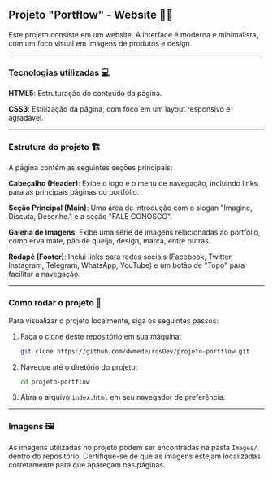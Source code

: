 ## Projeto "Portflow" - Website 🎨🌐

Este projeto consiste em um website. A interface é moderna e minimalista, com um foco visual em imagens de produtos e design.

---

### Tecnologias utilizadas 💻

**HTML5**: Estruturação do conteúdo da página.  

**CSS3**: Estilização da página, com foco em um layout responsivo e agradável.  

---

### Estrutura do projeto 🏗️

A página contém as seguintes seções principais:

**Cabeçalho (Header)**: Exibe o logo e o menu de navegação, incluindo links para as principais páginas do portfólio.

**Seção Principal (Main)**: Uma área de introdução com o slogan "Imagine, Discuta, Desenhe." e a seção "FALE CONOSCO".

**Galeria de Imagens**: Exibe uma série de imagens relacionadas ao portfólio, como erva mate, pão de queijo, design, marca, entre outras.

**Rodapé (Footer)**: Inclui links para redes sociais (Facebook, Twitter, Instagram, Telegram, WhatsApp, YouTube) e um botão de "Topo" para facilitar a navegação.

---

### Como rodar o projeto 🚀

Para visualizar o projeto localmente, siga os seguintes passos:

1. Faça o clone deste repositório em sua máquina:
    ```bash
    git clone https://github.com/dwmedeirosDev/projeto-portflow.git
    ```

2. Navegue até o diretório do projeto:
    ```bash
    cd projeto-portflow
    ```

3. Abra o arquivo `index.html` em seu navegador de preferência.

---

### Imagens 🖼️

As imagens utilizadas no projeto podem ser encontradas na pasta `Images/` dentro do repositório. Certifique-se de que as imagens estejam localizadas corretamente para que apareçam nas páginas.
